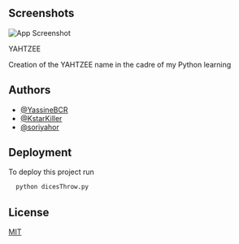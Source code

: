 
## Screenshots

![App Screenshot](https://image.noelshack.com/fichiers/2024/18/5/1714726912-yahtzee-review-how-to-play-popular-board-game-1.jpg)

YAHTZEE

Creation of the YAHTZEE name in the cadre of my Python learning

## Authors

- [@YassineBCR](https://github.com/YassineBCR)
- [@KstarKiller](https://github.com/kstarkiller)
- [@soriyahor](https://github.com/soriyahor)



## Deployment

To deploy this project run

```bash
  python dicesThrow.py
```


## License

[MIT](https://choosealicense.com/licenses/mit/)
